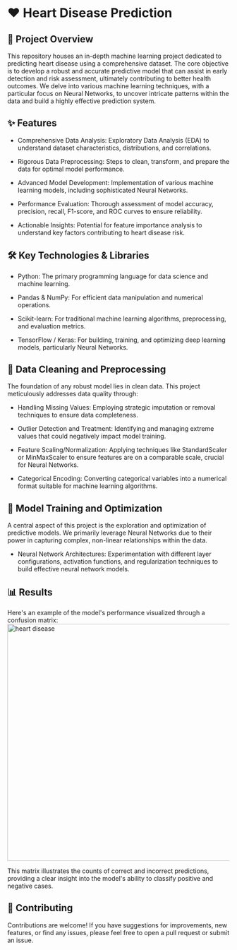 # ❤️ Heart Disease Prediction
## 🌟 Project Overview
 This repository houses an in-depth machine learning project dedicated to predicting heart disease using a comprehensive dataset. The core objective is to develop a robust and accurate predictive model that can assist in early detection and risk assessment, ultimately contributing to better health outcomes.
We delve into various machine learning techniques, with a particular focus on Neural Networks, to uncover intricate patterns within the data and build a highly effective prediction system.
## ✨ Features
 - Comprehensive Data Analysis: Exploratory Data Analysis (EDA) to understand dataset characteristics, distributions, and correlations.

- Rigorous Data Preprocessing: Steps to clean, transform, and prepare the data for optimal model performance.

- Advanced Model Development: Implementation of various machine learning models, including sophisticated Neural Networks.

- Performance Evaluation: Thorough assessment of model accuracy, precision, recall, F1-score, and ROC curves to ensure reliability.

- Actionable Insights: Potential for feature importance analysis to understand key factors contributing to heart disease risk.
## 🛠️ Key Technologies & Libraries
 - Python: The primary programming language for data science and machine learning.

- Pandas & NumPy: For efficient data manipulation and numerical operations.

- Scikit-learn: For traditional machine learning algorithms, preprocessing, and evaluation metrics.

- TensorFlow / Keras: For building, training, and optimizing deep learning models, particularly Neural Networks.
## 🧹 Data Cleaning and Preprocessing
The foundation of any robust model lies in clean data. This project meticulously addresses data quality through:

- Handling Missing Values: Employing strategic imputation or removal techniques to ensure data completeness.

- Outlier Detection and Treatment: Identifying and managing extreme values that could negatively impact model training.

- Feature Scaling/Normalization: Applying techniques like StandardScaler or MinMaxScaler to ensure features are on a comparable scale, crucial for Neural Networks.

- Categorical Encoding: Converting categorical variables into a numerical format suitable for machine learning algorithms.
## 🧠 Model Training and Optimization
A central aspect of this project is the exploration and optimization of predictive models. We primarily leverage Neural Networks due to their power in capturing complex, non-linear relationships within the data.

- Neural Network Architectures: Experimentation with different layer configurations, activation functions, and regularization techniques to build effective neural network models.
## 📊 Results
Here's an example of the model's performance visualized through a confusion matrix:
<img width="628" height="537" alt="heart disease" src="https://github.com/user-attachments/assets/b12a3b11-5eec-4cd3-9ecf-c0df81c09f62" />

This matrix illustrates the counts of correct and incorrect predictions, providing a clear insight into the model's ability to classify positive and negative cases.
## 🤝 Contributing
Contributions are welcome! If you have suggestions for improvements, new features, or find any issues, please feel free to open a pull request or submit an issue.



